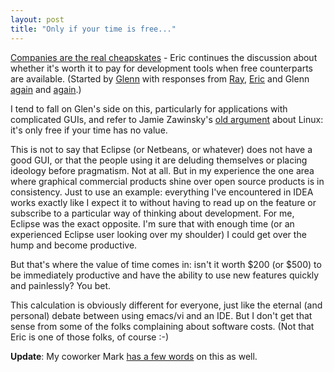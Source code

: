 ```yaml
---
layout: post
title: "Only if your time is free..."
---
```




<a href="http://www.freeroller.net/page/ericfj/20030109#companies_are_the_real_cheapskates">Companies are the real cheapskates</a> - Eric continues the discussion about whether it's worth it to pay for development tools when free counterparts are available. (Started by <a href="http://www.freeroller.net/page/gstamp/20030102#are_java_developers_cheapskates">Glenn</a> with responses from <a href="http://radio.weblogs.com/0114241/2003/01/08.html#a50">Ray</a>,  <a href="http://www.freeroller.net/page/ericfj/20030108#don_t_call_me_cheap">Eric</a> and Glenn <a href="http://www.freeroller.net/page/gstamp/20030108#are_java_developers_cheapskates_cont">again</a> and <a href="http://www.freeroller.net/page/gstamp/20030108#are_java_developers_cheapskates_cont1">again</a>.)

<p>I tend to fall on Glen's side on this, particularly for applications with complicated GUIs, and refer to Jamie Zawinsky's <a href="http://www.jwz.org/doc/linux.html">old argument</a> about Linux: it's only free if your time has no value.</p>

<p>This is not to say that Eclipse (or Netbeans, or whatever) does not have a good GUI, or that the people using it are deluding themselves or placing ideology before pragmatism. Not at all. But in my experience the one area where graphical commercial products shine over open source products is in consistency. Just to use an example: everything I've encountered in IDEA works exactly like I expect it to without having to read up on the feature or  subscribe to a particular way of thinking about development. For me, Eclipse was the exact opposite. I'm sure that with enough time (or an experienced Eclipse user looking over my shoulder) I could get over the hump and become productive.</p>

<p>But that's where the value of time comes in: isn't it worth $200 (or $500) to be immediately productive and have the ability to use new features quickly and painlessly? You bet.</p>

<p>This calculation is obviously different for everyone, just like the eternal (and personal) debate between using emacs/vi and an IDE. But I don't get that sense from some of the folks complaining about software costs. (Not that Eric is one of those folks, of course :-)</p>

<p><b>Update</b>: My coworker Mark <a href="http://denovich.org/mt/archives/000015.html">has a few words</a> on this as well.</p>


